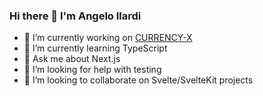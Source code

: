### Hi there 👋 I'm Angelo Ilardi

- 🔭 I’m currently working on [CURRENCY-X](https://currency-x.vercel.app/)
- 🌱 I’m currently learning TypeScript
- 💬 Ask me about Next.js
- 🤔 I’m looking for help with testing
- 👯 I’m looking to collaborate on Svelte/SvelteKit projects

<!--
**helldorado82/helldorado82** is a ✨ _special_ ✨ repository because its `README.md` (this file) appears on your GitHub profile.

Here are some ideas to get you started:



- 🤔 I’m looking for help with ...
- 💬 Ask me about ...
- 📫 How to reach me: ...
- 😄 Pronouns: ...
- ⚡ Fun fact: ...
-->
